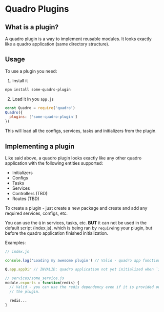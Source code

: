 # Quadro Plugins

## What is a plugin?

A quadro plugin is a way to implement reusable modules. It looks exactly like
a quadro application (same directory structure).

## Usage

To use a plugin you need:

1. Install it

```sh
npm install some-quadro-plugin
```

2. Load it in you `app.js`

```js
const Quadro = require('quadro')
Quadro({
  plugins: ['some-quadro-plugin']
})
```

This will load all the configs, services, tasks and initializers from the plugin.

## Implementing a plugin

Like said above, a quadro plugin looks exactly like any other quadro application
with the following entities supported:

- Initializers
- Configs
- Tasks
- Services
- Controllers (TBD)
- Routes (TBD)

To create a plugin - just create a new package and create and add any required
services, configs, etc.

You can use the `Q` in services, tasks, etc.
**BUT** it can not be used in the default script (index.js), which is being ran
by `require`ing your plugin, but before the quadro application finished
initialization.

Examples:

```js
// index.js

console.log('Loading my awesome plugin') // Valid - quadro app functionality not being used here

Q.app.appDir // INVALID: quadro application not yet initialized when `index.js` is being run
```

```js
// services/some_service.js
module.exports = function(redis) {
  // Valid - you can use the redis dependency even if it is provided outside of
  // the plugin.

  redis...
}
```
